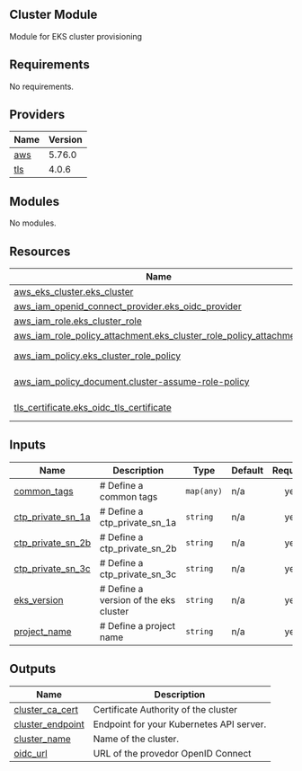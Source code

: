 ## Cluster Module
Module for EKS cluster provisioning

## Requirements

No requirements.

## Providers

| Name | Version |
|------|---------|
| <a name="provider_aws"></a> [aws](#provider\_aws) | 5.76.0 |
| <a name="provider_tls"></a> [tls](#provider\_tls) | 4.0.6 |

## Modules

No modules.

## Resources

| Name | Type |
|------|------|
| [aws_eks_cluster.eks_cluster](https://registry.terraform.io/providers/hashicorp/aws/latest/docs/resources/eks_cluster) | resource |
| [aws_iam_openid_connect_provider.eks_oidc_provider](https://registry.terraform.io/providers/hashicorp/aws/latest/docs/resources/iam_openid_connect_provider) | resource |
| [aws_iam_role.eks_cluster_role](https://registry.terraform.io/providers/hashicorp/aws/latest/docs/resources/iam_role) | resource |
| [aws_iam_role_policy_attachment.eks_cluster_role_policy_attachment](https://registry.terraform.io/providers/hashicorp/aws/latest/docs/resources/iam_role_policy_attachment) | resource |
| [aws_iam_policy.eks_cluster_role_policy](https://registry.terraform.io/providers/hashicorp/aws/latest/docs/data-sources/iam_policy) | data source |
| [aws_iam_policy_document.cluster-assume-role-policy](https://registry.terraform.io/providers/hashicorp/aws/latest/docs/data-sources/iam_policy_document) | data source |
| [tls_certificate.eks_oidc_tls_certificate](https://registry.terraform.io/providers/hashicorp/tls/latest/docs/data-sources/certificate) | data source |

## Inputs

| Name | Description | Type | Default | Required |
|------|-------------|------|---------|:--------:|
| <a name="input_common_tags"></a> [common\_tags](#input\_common\_tags) | # Define a common tags | `map(any)` | n/a | yes |
| <a name="input_ctp_private_sn_1a"></a> [ctp\_private\_sn\_1a](#input\_ctp\_private\_sn\_1a) | # Define a ctp\_private\_sn\_1a | `string` | n/a | yes |
| <a name="input_ctp_private_sn_2b"></a> [ctp\_private\_sn\_2b](#input\_ctp\_private\_sn\_2b) | # Define a ctp\_private\_sn\_2b | `string` | n/a | yes |
| <a name="input_ctp_private_sn_3c"></a> [ctp\_private\_sn\_3c](#input\_ctp\_private\_sn\_3c) | # Define a ctp\_private\_sn\_3c | `string` | n/a | yes |
| <a name="input_eks_version"></a> [eks\_version](#input\_eks\_version) | # Define a version of the eks cluster | `string` | n/a | yes |
| <a name="input_project_name"></a> [project\_name](#input\_project\_name) | # Define a project name | `string` | n/a | yes |

## Outputs

| Name | Description |
|------|-------------|
| <a name="output_cluster_ca_cert"></a> [cluster\_ca\_cert](#output\_cluster\_ca\_cert) | Certificate Authority of the cluster |
| <a name="output_cluster_endpoint"></a> [cluster\_endpoint](#output\_cluster\_endpoint) | Endpoint for your Kubernetes API server. |
| <a name="output_cluster_name"></a> [cluster\_name](#output\_cluster\_name) | Name of the cluster. |
| <a name="output_oidc_url"></a> [oidc\_url](#output\_oidc\_url) | URL of the provedor OpenID Connect |

